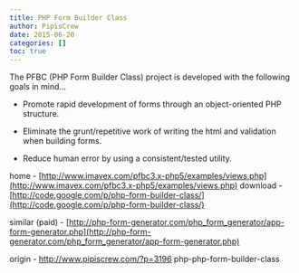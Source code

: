 ```yaml
---
title: PHP Form Builder Class
author: PipisCrew
date: 2015-06-20
categories: []
toc: true
---
```


The PFBC (PHP Form Builder Class) project is developed with the following goals in mind...

*   Promote rapid development of forms through an object-oriented PHP structure.

*   Eliminate the grunt/repetitive work of writing the html and validation when building forms.

*   Reduce human error by using a consistent/tested utility.

home - [http://www.imavex.com/pfbc3.x-php5/examples/views.php](http://www.imavex.com/pfbc3.x-php5/examples/views.php)
download - [http://code.google.com/p/php-form-builder-class/](http://code.google.com/p/php-form-builder-class/)

similar (paid) - [http://php-form-generator.com/php_form_generator/app-form-generator.php](http://php-form-generator.com/php_form_generator/app-form-generator.php)

origin - http://www.pipiscrew.com/?p=3196 php-php-form-builder-class